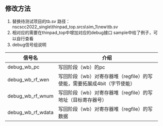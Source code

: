 ## 修改方法
1. 替换待测试项目的tb.sv 路径：nscscc2022_single\thinpad_top.srcs\sim_1\new\tb.sv
2. 相对应的需要在thinpad_top中增加对应的debug接口 sample中给了例子，可以自行查看
3. debug信号组说明

| 信号名 | 介绍 |  
|-|-|
| debug_wb_pc | 写回阶段（wb）的pc |       
| debug_wb_rf_wen | 写回阶段（wb）对寄存器堆（regfile）的写使能，需要拓展成4bit（字节使能）|
| debug_wb_rf_wnum | 写回阶段（wb）对寄存器堆（regfile）的写地址（目标寄存器号）|
| debug_wb_rf_wdata | 写回阶段（wb）对寄存器堆（regfile）的写数据 |

